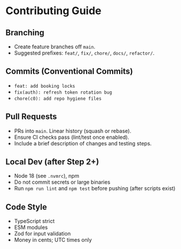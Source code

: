 # Contributing Guide

## Branching
- Create feature branches off `main`.
- Suggested prefixes: `feat/`, `fix/`, `chore/`, `docs/`, `refactor/`.

## Commits (Conventional Commits)
- `feat: add booking locks`
- `fix(auth): refresh token rotation bug`
- `chore(c0): add repo hygiene files`

## Pull Requests
- PRs into `main`. Linear history (squash or rebase).
- Ensure CI checks pass (lint/test once enabled).
- Include a brief description of changes and testing steps.

## Local Dev (after Step 2+)
- Node 18 (see `.nvmrc`), npm
- Do not commit secrets or large binaries
- Run `npm run lint` and `npm test` before pushing (after scripts exist)

## Code Style
- TypeScript strict
- ESM modules
- Zod for input validation
- Money in cents; UTC times only
